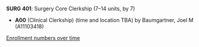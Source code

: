 **SURG 401**: Surgery Core Clerkship (7–14 units, by 7)

- **A00** (Clinical Clerkship) (time and location TBA) by Baumgartner, Joel M (A11103418)

[Enrollment numbers over time](./SURG401.tsv)
